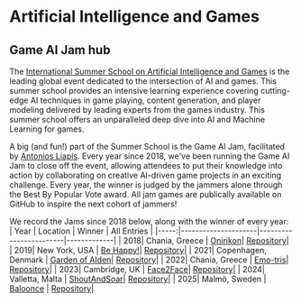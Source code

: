 # Artificial Intelligence and Games
## Game AI Jam hub

The [International Summer School on Artificial Intelligence and Games](https://school.gameaibook.org/) is the leading global event dedicated to the intersection of AI and games. This summer school provides an intensive learning experience covering cutting-edge AI techniques in game playing, content generation, and player modeling delivered by leading experts from the games industry. This summer school offers an unparalleled deep dive into AI and Machine Learning for games. 

A big (and fun!) part of the Summer School is the Game AI Jam, facilitated by [Antonios Liapis](https://antoniosliapis.com). Every year since 2018, we've been running the Game AI Jam to close off the event, allowing attendees to put their knowledge into action by collaborating on creative AI-driven game projects in an exciting challenge. Every year, the winner is judged by the jammers alone through the Best By Popular Vote award. All jam games are publically available on GitHub to inspire the next cohort of jammers!

We record the Jams since 2018 below, along with the winner of every year:
| Year | Location            | Winner                 | All Entries | 
|-----:|---------------------|------------------------|-------------|
| 2018| Chania, Greece      | [Onirikon](https://github.com/GameAISchool2018members/Onirikon)| [Repository](https://github.com/GameAISchool2018members)|
| 2019| New York, USA       | [Be Happy!](https://github.com/gameaischool2019members/Initials)| [Repository](https://github.com/GameAISchool2019members)|
| 2021| Copenhagen, Denmark | [Garden of AIden](https://github.com/gameaischool2021members/garden-of-aiden)| [Repository](https://github.com/GameAISchool2021members)|
| 2022| Chania, Greece      | [Emo-tris](https://github.com/GameAISchool2022members/GIST)| [Repository](https://github.com/GameAISchool2022members)|
| 2023| Cambridge, UK       | [Face2Face](https://github.com/GameAISchool2023members/The-Warrens)| [Repository](https://github.com/GameAISchool2023members)|
| 2024| Valletta, Malta     | [ShoutAndSoar](https://github.com/GameAISchool2024members/ShoutAndSoar)|  [Repository](https://github.com/GameAISchool2024members)|
| 2025| Malmö, Sweden       | [Baloonce](https://github.com/GameAISchool2025members/Baloonce) |  [Repository](https://github.com/GameAISchool2025members)|
